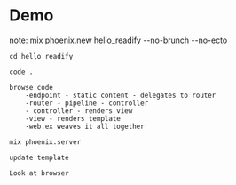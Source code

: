 # Demo

note:
    mix phoenix.new hello_readify --no-brunch --no-ecto

    cd hello_readify

    code .

    browse code
        -endpoint - static content - delegates to router
        -router - pipeline - controller
        - controller - renders view
        -view - renders template
        -web.ex weaves it all together

    mix phoenix.server

    update template 

    Look at browser